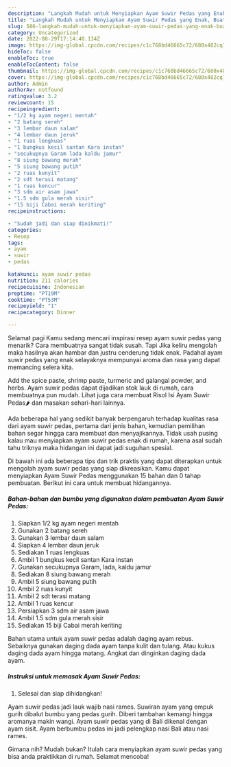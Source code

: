 ```yaml
---
description: "Langkah Mudah untuk Menyiapkan Ayam Suwir Pedas yang Enak, Buat Buka Puasa Enak Banget"
title: "Langkah Mudah untuk Menyiapkan Ayam Suwir Pedas yang Enak, Buat Buka Puasa Enak Banget"
slug: 586-langkah-mudah-untuk-menyiapkan-ayam-suwir-pedas-yang-enak-buat-buka-puasa-enak-banget
category: Uncategorized
date: 2022-08-29T17:14:40.134Z
image: https://img-global.cpcdn.com/recipes/c1c768bd46665c72/680x482cq70/ayam-suwir-pedas-foto-resep-utama.jpg
hideToc: false
enableToc: true
enableTocContent: false
thumbnail: https://img-global.cpcdn.com/recipes/c1c768bd46665c72/680x482cq70/ayam-suwir-pedas-foto-resep-utama.jpg
cover: https://img-global.cpcdn.com/recipes/c1c768bd46665c72/680x482cq70/ayam-suwir-pedas-foto-resep-utama.jpg
author: Admin
authorAv: notfound
ratingvalue: 3.2
reviewcount: 15
recipeingredient:
- "1/2 kg ayam negeri mentah"
- "2 batang sereh"
- "3 lembar daun salam"
- "4 lembar daun jeruk"
- "1 ruas lengkuas"
- "1 bungkus kecil santan Kara instan"
- "secukupnya Garam lada kaldu jamur"
- "8 siung bawang merah"
- "5 siung bawang putih"
- "2 ruas kunyit"
- "2 sdt terasi matang"
- "1 ruas kencur"
- "3 sdm air asam jawa"
- "1.5 sdm gula merah sisir"
- "15 biji Cabai merah keriting"
recipeinstructions:

- "Sudah jadi dan siap dinikmati!"
categories:
- Resep
tags:
- ayam
- suwir
- pedas

katakunci: ayam suwir pedas 
nutrition: 211 calories
recipecuisine: Indonesian
preptime: "PT19M"
cooktime: "PT53M"
recipeyield: "1"
recipecategory: Dinner

---
```



Selamat pagi Kamu sedang mencari inspirasi resep ayam suwir pedas yang menarik? Cara membuatnya sangat tidak susah. Tapi Jika keliru mengolah maka hasilnya akan hambar dan justru cenderung tidak enak. Padahal ayam suwir pedas yang enak selayaknya mempunyai aroma dan rasa yang dapat memancing selera kita.


Add the spice paste, shrimp paste, turmeric and galangal powder, and herbs. Ayam suwir pedas dapat dijadikan stok lauk di rumah, cara membuatnya pun mudah. Lihat juga cara membuat Risol Isi Ayam Suwir Pedas🌶️ dan masakan sehari-hari lainnya.

Ada beberapa hal yang sedikit banyak berpengaruh terhadap kualitas rasa dari ayam suwir pedas, pertama dari jenis bahan, kemudian pemilihan bahan segar hingga cara membuat dan menyajikannya. Tidak usah pusing kalau mau menyiapkan ayam suwir pedas enak di rumah, karena asal sudah tahu triknya maka hidangan ini dapat jadi suguhan spesial.


Di bawah ini ada beberapa tips dan trik praktis yang dapat diterapkan untuk mengolah ayam suwir pedas yang siap dikreasikan. Kamu dapat menyiapkan Ayam Suwir Pedas menggunakan 15 bahan dan 0 tahap pembuatan. Berikut ini cara untuk membuat hidangannya.

<!--inarticleads1-->

##### Bahan-bahan dan bumbu yang digunakan dalam pembuatan Ayam Suwir Pedas:

1. Siapkan 1/2 kg ayam negeri mentah
1. Gunakan 2 batang sereh
1. Gunakan 3 lembar daun salam
1. Siapkan 4 lembar daun jeruk
1. Sediakan 1 ruas lengkuas
1. Ambil 1 bungkus kecil santan Kara instan
1. Gunakan secukupnya Garam, lada, kaldu jamur
1. Sediakan 8 siung bawang merah
1. Ambil 5 siung bawang putih
1. Ambil 2 ruas kunyit
1. Ambil 2 sdt terasi matang
1. Ambil 1 ruas kencur
1. Persiapkan 3 sdm air asam jawa
1. Ambil 1.5 sdm gula merah sisir
1. Sediakan 15 biji Cabai merah keriting


Bahan utama untuk ayam suwir pedas adalah daging ayam rebus. Sebaiknya gunakan daging dada ayam tanpa kulit dan tulang. Atau kukus daging dada ayam hingga matang. Angkat dan dinginkan daging dada ayam. 

<!--inarticleads2-->

##### Instruksi untuk memasak Ayam Suwir Pedas:


1. Selesai dan siap dihidangkan!

Ayam suwir pedas jadi lauk wajib nasi rames. Suwiran ayam yang empuk gurih dibalut bumbu yang pedas gurih. Diberi tambahan kemangi hingga aromanya makin wangi. Ayam suwir pedas yang di Bali dikenal dengan ayam sisit. Ayam berbumbu pedas ini jadi pelengkap nasi Bali atau nasi rames. 

Gimana nih? Mudah bukan? Itulah cara menyiapkan ayam suwir pedas yang bisa anda praktikkan di rumah. Selamat mencoba!
